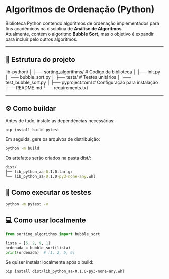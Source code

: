# Algoritmos de Ordenação (Python)

Biblioteca Python contendo algoritmos de ordenação implementados para fins acadêmicos na disciplina de **Análise de Algoritmos**.  
Atualmente, contém o algoritmo **Bubble Sort**, mas o objetivo é expandir para incluir pelo outros algoritmos.

---

## 📁 Estrutura do projeto
lib-python/
│
├── sorting_algorithms/ # Código da biblioteca
│ ├── init.py
│ └── bubble_sort.py
│
├── tests/ # Testes unitários
│ └── test_bubble_sort.py
│
├── pyproject.toml # Configuração para instalação
├── README.md
└── requirements.txt

---

## ⚙️ Como buildar
Antes de tudo, instale as dependências necessárias:
```bash
pip install build pytest
```

Em seguida, gere os arquivos de distribuição:
```bash
python -m build
```

Os artefatos serão criados na pasta dist/:
```cmd
dist/
├── lib_python_aa-0.1.0.tar.gz
└── lib_python_aa-0.1.0-py3-none-any.whl
```

## 🧪 Como executar os testes
```bash
python -m pytest -v
```

## 💻 Como usar localmente
```python
from sorting_algorithms import bubble_sort

lista = [5, 2, 9, 1]
ordenada = bubble_sort(lista)
print(ordenada)  # [1, 2, 5, 9]
```

Se quiser instalar localmente após o build:
```bash
pip install dist/lib_python_aa-0.1.0-py3-none-any.whl
```